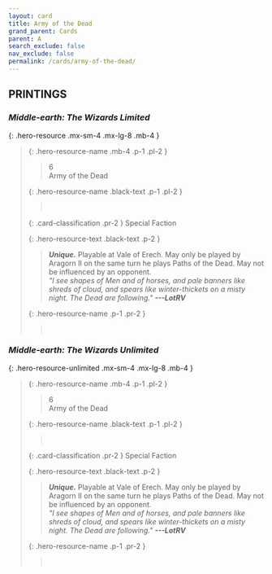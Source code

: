 ```yaml
---
layout: card
title: Army of the Dead
grand_parent: Cards
parent: A
search_exclude: false
nav_exclude: false
permalink: /cards/army-of-the-dead/
---
```


## PRINTINGS


### _Middle-earth: The Wizards Limited_

{: .hero-resource .mx-sm-4 .mx-lg-8 .mb-4 }
> {: .hero-resource-name .mb-4 .p-1 .pl-2 }
> > <div class="card-mp">6</div>
> > <div class="card-name">Army of the Dead</div>
>
> {: .hero-resource-name .black-text .p-1 .pl-2 }
> > &nbsp;
>
> {: .card-classification .pr-2 }
> Special Faction
>
> {: .hero-resource-text .black-text .p-2 }
> > _**Unique.**_ Playable at Vale of Erech.  May only be played by Aragorn II on the same turn he plays Paths of the Dead. May not be influenced by an opponent. <br>_"I see shapes of Men and of horses, and pale banners like shreds of cloud, and spears like winter-thickets on a misty night. The Dead are following."_ ***---LotRV*** 
> 
> {: .hero-resource-name .p-1 .pr-2 }
> > <div class="card-shield"></div>
> > <div class="card-corruption">&nbsp;</div>

### _Middle-earth: The Wizards Unlimited_

{: .hero-resource-unlimited .mx-sm-4 .mx-lg-8 .mb-4 }
> {: .hero-resource-name .mb-4 .p-1 .pl-2 }
> > <div class="card-mp">6</div>
> > <div class="card-name">Army of the Dead</div>
>
> {: .hero-resource-name .black-text .p-1 .pl-2 }
> > &nbsp;
>
> {: .card-classification .pr-2 }
> Special Faction
>
> {: .hero-resource-text .black-text .p-2 }
> > _**Unique.**_ Playable at Vale of Erech.  May only be played by Aragorn II on the same turn he plays Paths of the Dead. May not be influenced by an opponent. <br>_"I see shapes of Men and of horses, and pale banners like shreds of cloud, and spears like winter-thickets on a misty night. The Dead are following."_ ***---LotRV*** 
> 
> {: .hero-resource-name .p-1 .pr-2 }
> > <div class="card-shield"></div>
> > <div class="card-corruption">&nbsp;</div>
